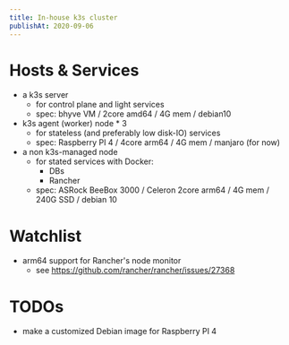 ```yaml
---
title: In-house k3s cluster
publishAt: 2020-09-06
---
```


# Hosts & Services

- a k3s server
  - for control plane and light services
  - spec: bhyve VM / 2core amd64 / 4G mem / debian10
- k3s agent (worker) node \* 3
  - for stateless (and preferably low disk-IO) services
  - spec: Raspberry PI 4 / 4core arm64 / 4G mem / manjaro (for now)
- a non k3s-managed node
  - for stated services with Docker:
    - DBs
    - Rancher
  - spec: ASRock BeeBox 3000 / Celeron 2core arm64 / 4G mem / 240G SSD / debian 10

# Watchlist

- arm64 support for Rancher's node monitor
    - see https://github.com/rancher/rancher/issues/27368

# TODOs

- make a customized Debian image for Raspberry PI 4
